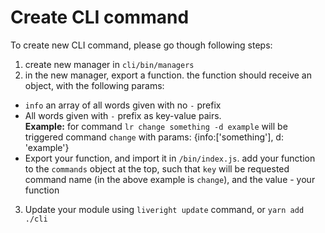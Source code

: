 # Create CLI command

To create new CLI command, please go though following steps:

1. create new manager in `cli/bin/managers`
2. in the new manager, export a function. the function should receive an object, with the following params:
 * `info` an array of all words given with no `-` prefix
 * All words given with `-` prefix as key-value pairs.  
 **Example:** for command `lr change something -d example` will be triggered command `change` with params: {info:['something'], d: 'example'}
 * Export your function, and import it in `/bin/index.js`. add your function to the `commands` object at the top, such that `key` will be requested command name (in the above example is `change`), and the value - your function
3. Update your module using `liveright update` command, or `yarn add ./cli`
